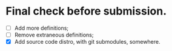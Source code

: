 # Final check before submission.

- [ ] Add more definitions;
- [ ] Remove extraneous definitions;
- [x] Add source code distro, with git submodules, somewhere.

